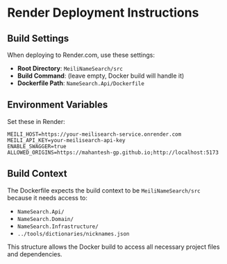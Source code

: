 # Render Deployment Instructions

## Build Settings

When deploying to Render.com, use these settings:

- **Root Directory**: `MeiliNameSearch/src`
- **Build Command**: (leave empty, Docker build will handle it)
- **Dockerfile Path**: `NameSearch.Api/Dockerfile`

## Environment Variables

Set these in Render:

```
MEILI_HOST=https://your-meilisearch-service.onrender.com
MEILI_API_KEY=your-meilisearch-api-key
ENABLE_SWAGGER=true
ALLOWED_ORIGINS=https://mahantesh-gp.github.io;http://localhost:5173
```

## Build Context

The Dockerfile expects the build context to be `MeiliNameSearch/src` because it needs access to:
- `NameSearch.Api/` 
- `NameSearch.Domain/`
- `NameSearch.Infrastructure/`
- `../tools/dictionaries/nicknames.json`

This structure allows the Docker build to access all necessary project files and dependencies.

